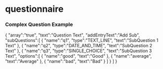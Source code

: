 # questionnaire

### Complex Question Example

{
    "array":"true",
    "text":"Question Text",
    "addEntryText":"Add Sub",
    "subQuestions":[
        {
            "name":"q1",
            "type":"TEXT_LINE",
            "text":"SubQuestion 1 Text"
        },
        {
            "name":"q2",
            "type":"DATE_AND_TIME",
            "text":"SubQuestion 2 Text"
        },
        {
            "name":"q3",
            "type":"SINGLE_CHOICE",
            "text":"SubQuestion 3 Text",
            "options":[
                {
                    "name":"good",
                    "text":"Good"
                },
                {
                    "name":"average",
                    "text":"Average"
                },
                {
                    "name":"bad",
                    "text":"Bad"
                }
            ]
        }
    ]
}
